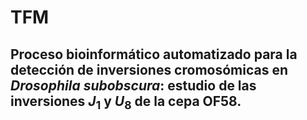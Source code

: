 # TFM
## Proceso bioinformático automatizado para la detección de inversiones cromosómicas en *Drosophila subobscura*: estudio de las inversiones  $J_{1}$ y $U_{8}$ de la cepa OF58.
